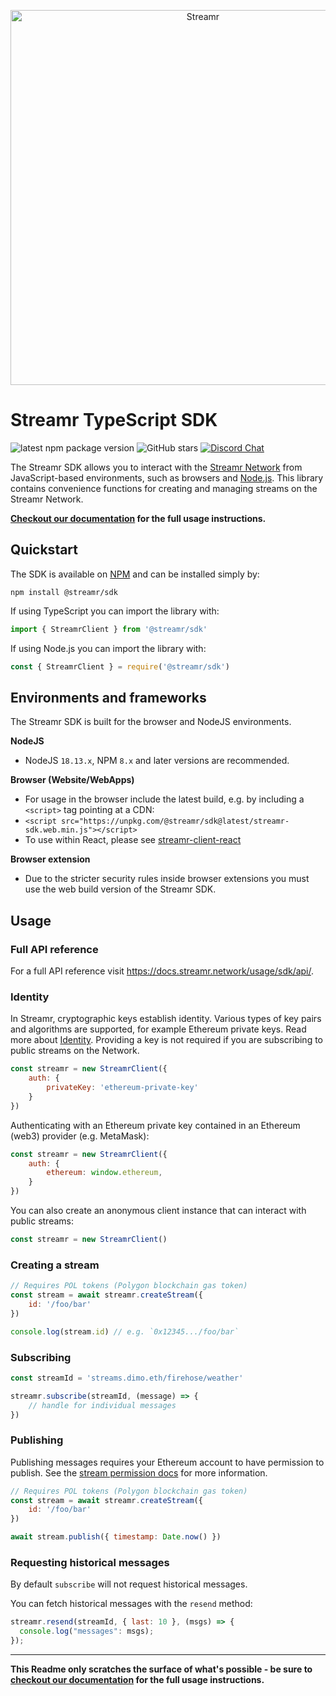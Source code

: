 <p align="center">
  <a href="https://streamr.network">
    <img alt="Streamr" src="https://raw.githubusercontent.com/streamr-dev/network-monorepo/main/packages/client/readme-header.png" width="600" />
  </a>
</p>

<h1 align="left">
  Streamr TypeScript SDK
</h1>

![latest npm package version](https://img.shields.io/npm/v/@streamr/sdk?label=latest)
![GitHub stars](https://img.shields.io/github/stars/streamr-dev/network-monorepo?style=social)
[![Discord Chat](https://img.shields.io/discord/801574432350928907.svg?label=Discord&logo=Discord&colorB=7289da)](https://discord.gg/FVtAph9cvz)

The Streamr SDK allows you to interact with the [Streamr Network](https://streamr.network) from JavaScript-based environments, such as browsers and [Node.js](https://nodejs.org). This library contains convenience functions for creating and managing streams on the Streamr Network.

**[Checkout our documentation](https://docs.streamr.network) for the full usage instructions.**

## Quickstart
The SDK is available on [NPM](https://www.npmjs.com/package/@streamr/sdk) and can be installed simply by:

```
npm install @streamr/sdk
```

If using TypeScript you can import the library with:
```js
import { StreamrClient } from '@streamr/sdk'
```
If using Node.js you can import the library with:

```js
const { StreamrClient } = require('@streamr/sdk')
```

## Environments and frameworks
The Streamr SDK is built for the browser and NodeJS environments. 

**NodeJS**
- NodeJS `18.13.x`, NPM `8.x` and later versions are recommended.

**Browser (Website/WebApps)**
- For usage in the browser include the latest build, e.g. by including a `<script>` tag pointing at a CDN:
- `<script src="https://unpkg.com/@streamr/sdk@latest/streamr-sdk.web.min.js"></script>`
- To use within React, please see [streamr-client-react](https://github.com/streamr-dev/streamr-client-react)

**Browser extension**
- Due to the stricter security rules inside browser extensions you must use the web build version of the Streamr SDK.

## Usage

### Full API reference
For a full API reference visit https://docs.streamr.network/usage/sdk/api/.

### Identity
In Streamr, cryptographic keys establish identity. Various types of key pairs and algorithms are supported, for example Ethereum private keys. Read more about [Identity](https://docs.streamr.network/usage/identity). Providing a key is not required if you are subscribing to public streams on the Network.

```js
const streamr = new StreamrClient({
    auth: {
        privateKey: 'ethereum-private-key'
    }
})
```

Authenticating with an Ethereum private key contained in an Ethereum (web3) provider (e.g. MetaMask):
```js
const streamr = new StreamrClient({
    auth: {
        ethereum: window.ethereum,
    }
})
```

You can also create an anonymous client instance that can interact with public streams:
```js
const streamr = new StreamrClient()
```

### Creating a stream
```js
// Requires POL tokens (Polygon blockchain gas token)
const stream = await streamr.createStream({
    id: '/foo/bar'
})

console.log(stream.id) // e.g. `0x12345.../foo/bar`
```

### Subscribing
```js
const streamId = 'streams.dimo.eth/firehose/weather'

streamr.subscribe(streamId, (message) => {
    // handle for individual messages
})

```
### Publishing
Publishing messages requires your Ethereum account to have permission to publish. See the [stream permission docs](https://docs.streamr.network/usage/streams/permissions) for more information.

```js
// Requires POL tokens (Polygon blockchain gas token)
const stream = await streamr.createStream({
    id: '/foo/bar'
})

await stream.publish({ timestamp: Date.now() })
```

### Requesting historical messages
By default `subscribe` will not request historical messages.

You can fetch historical messages with the `resend` method:
```js
streamr.resend(streamId, { last: 10 }, (msgs) => {
  console.log("messages": msgs);
});
```

___

**This Readme only scratches the surface of what's possible - be sure to [checkout our documentation](https://docs.streamr.network) for the full usage instructions.**
